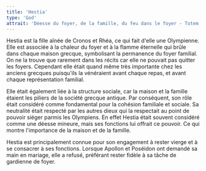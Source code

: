 ```yaml
---
title: 'Hestia'
type: 'God'
attrait: 'Déesse du foyer, de la famille, du feu dans le foyer - Totem: Passereaux'
---
```


Hestia est la fille aînée de Cronos et Rhéa, ce qui fait d'elle une Olympienne. Elle est associée à la chaleur du foyer et à la flamme éternelle qui brûle dans chaque maison grecque, symbolisant la permanence du foyer familial. On ne la trouve que rarement dans les récits car elle ne pouvait pas quitter les foyers. Cependant elle était quand même très importante chez les anciens grecques puisqu'ils la vénéraient avant chaque repas, et avant chaque représentation familial. 

Elle était également liée à la structure sociale, car la maison et la famille étaient les piliers de la société grecque antique. Par conséquent, son rôle était considéré comme fondamental pour la cohésion familiale et sociale. Sa neutralité était respecté par les autres dieux qui la respectait au point de pouvoir siéger parmis les Olympiens. En effet Hestia était souvent considéré comme une déesse mineure, mais ses fonctions lui offrait ce pouvoir. Ce qui montre l'importance de la maison et de la famille.

Hestia est principalement connue pour son engagement à rester vierge et à se consacrer à ses fonctions. Lorsque Apollon et Poséidon ont demandé sa main en mariage, elle a refusé, préférant rester fidèle à sa tâche de gardienne de foyer. 




